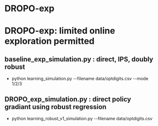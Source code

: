 # DROPO-exp
# DROPO-exp: limited online exploration permitted

## baseline_exp_simulation.py : direct, IPS, doubly robust
* python learning_simulation.py --filename data/optdigits.csv --mode 1/2/3

## DROPO_exp_simulation.py : direct policy gradiant using robust regression
* python learning_robust_v1_simulation.py --filename data/optdigits.csv 





